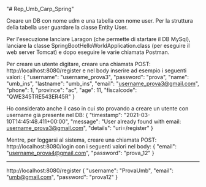 "# Rep_Umb_Carp_Spring" 

Creare un DB con nome udm e una tabella con nome user. Per la struttura della tabella user guardare la classe Entity User.

Per l'esecuzione lanciare Laragon (che permette di startare il DB MySql), lanciare la classe SpringBootHelloWorldApplication.class (per eseguire il web server Tomcat) e dopo eseguire le varie chiamata Postman.

Per creare un utente digitare, creare una chiamata POST: http://localhost:8080/register e nel body inserire ad esempio i seguenti valori: 
{
        "username": "username_prova3",
        "password": "prova",
        "name": "umb_ins",
        "lastname": "umb_ins",
        "email": "username_prova3@gmail.com",
        "phone": 1,
        "province": "ac",
        "age": 11,
        "fiscalcode": "QWE345TRE543ER45R"
    }
 
 Ho considerato anche il caso in cui sto provando a creare un utente con username già presente nel DB:
{
    "timestamp": "2021-03-10T14:45:48.411+00:00",
    "message": "User already found with email: username_prova3@gmail.com",
    "details": "uri=/register"
}
 
 Mentre, per loggarsi al sistema, creare una chiamata POST: http://localhost:8080/login con i seguenti valori nel body: 
{
    "email": "username_prova4@gmail.com",
    "password": "prova_12"
    }

---------------

http://localhost:8080/register
{
        "username": "ProvaUmb",
        "email": "umb@gmail.com",
        "password": "prova12"
}